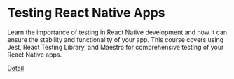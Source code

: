 # Testing React Native Apps

Learn the importance of testing in React Native development and how it can ensure the stability and functionality of your app. This course covers using Jest, React Testing Library, and Maestro for comprehensive testing of your React Native apps. 

[Detail](https://eduitfree.com/courses/testing-react-native-apps)